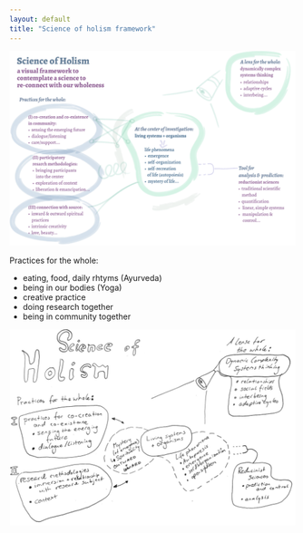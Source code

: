 ```yaml
---
layout: default
title: "Science of holism framework"
---
```




![](media/cleanshot_2024-04-22-at-11-55-15@2x.png)





Practices for the whole:
- eating, food, daily rhtyms (Ayurveda)
- being in our bodies (Yoga)
- creative practice
- doing research together
- being in community together

![](media/cleanshot_2024-04-22-at-11-55-48@2x.png)